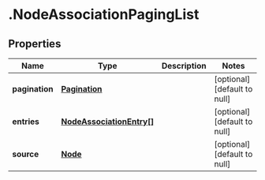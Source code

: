 # .NodeAssociationPagingList

## Properties
Name | Type | Description | Notes
------------ | ------------- | ------------- | -------------
**pagination** | [**Pagination**](Pagination.md) |  | [optional] [default to null]
**entries** | [**NodeAssociationEntry[]**](NodeAssociationEntry.md) |  | [optional] [default to null]
**source** | [**Node**](Node.md) |  | [optional] [default to null]


